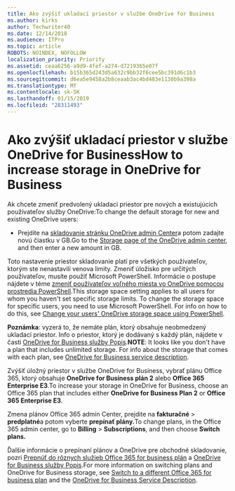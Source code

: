 ```yaml
---
title: Ako zvýšiť ukladací priestor v službe OneDrive for Business
ms.author: kirks
author: Techwriter40
ms.date: 12/14/2018
ms.audience: ITPro
ms.topic: article
ROBOTS: NOINDEX, NOFOLLOW
localization_priority: Priority
ms.assetid: ceaa6256-a9d9-4fef-a274-d7219365e07f
ms.openlocfilehash: b15b365d243d5a632c9bb32f6cee5bc391d6c1b3
ms.sourcegitcommit: d6ea5e9458a2b8ceaab3ac4bd483e1130b9a398a
ms.translationtype: MT
ms.contentlocale: sk-SK
ms.lasthandoff: 01/15/2019
ms.locfileid: "28311493"
---
```

# <a name="how-to-increase-storage-in-onedrive-for-business"></a><span data-ttu-id="66392-102">Ako zvýšiť ukladací priestor v službe OneDrive for Business</span><span class="sxs-lookup"><span data-stu-id="66392-102">How to increase storage in OneDrive for Business</span></span>

<span data-ttu-id="66392-103">Ak chcete zmeniť predvolený ukladací priestor pre nových a existujúcich používateľov služby OneDrive:</span><span class="sxs-lookup"><span data-stu-id="66392-103">To change the default storage for new and existing OneDrive users:</span></span>
  
- <span data-ttu-id="66392-104">Prejdite na [skladovanie stránku OneDrive admin Center](https://admin.onedrive.com/?v=StorageSettings)a potom zadajte novú čiastku v GB.</span><span class="sxs-lookup"><span data-stu-id="66392-104">Go to the [Storage page of the OneDrive admin center](https://admin.onedrive.com/?v=StorageSettings), and then enter a new amount in GB.</span></span>
    
<span data-ttu-id="66392-p101">Toto nastavenie priestor skladovanie platí pre všetkých používateľov, ktorým ste nenastavili venova limity. Zmeniť úložisko pre určitých používateľov, musíte použiť Microsoft PowerShell. Informácie o postupe nájdete v téme [zmeniť používateľov voľného miesta vo OneDrive pomocou prostredia PowerShell](https://go.microsoft.com/fwlink/?linkid=866402).</span><span class="sxs-lookup"><span data-stu-id="66392-p101">This storage space setting applies to all users for whom you haven't set specific storage limits. To change the storage space for specific users, you need to use Microsoft PowerShell. For info on how to do this, see [Change your users' OneDrive storage space using PowerShell](https://go.microsoft.com/fwlink/?linkid=866402).</span></span> 
  
 <span data-ttu-id="66392-p102">**Poznámka**: vyzerá to, že nemáte plán, ktorý obsahuje neobmedzený ukladací priestor. Info o priestor, ktorý je dodávaný s každý plán, nájdete v časti [OneDrive for Business služby Popis](https://go.microsoft.com/fwlink/p/?LinkID=826071).</span><span class="sxs-lookup"><span data-stu-id="66392-p102">**NOTE**: It looks like you don't have a plan that includes unlimited storage. For info about the storage that comes with each plan, see [OneDrive for Business service description](https://go.microsoft.com/fwlink/p/?LinkID=826071).</span></span>
  
<span data-ttu-id="66392-110">Zvýšiť úložný priestor v službe OneDrive for Business, vybrať plánu Office 365, ktorý obsahuje **OneDrive for Business plán 2** alebo **Office 365 Enterprise E3**.</span><span class="sxs-lookup"><span data-stu-id="66392-110">To increase your storage in OneDrive for Business, choose an Office 365 plan that includes either **OneDrive for Business Plan 2** or **Office 365 Enterprise E3**.</span></span> 
  
<span data-ttu-id="66392-111">Zmena plánov Office 365 admin Center, prejdite na **fakturačné** \> **predplatné**a potom vyberte **prepínať plány.**</span><span class="sxs-lookup"><span data-stu-id="66392-111">To change plans, in the Office 365 admin center, go to **Billing** \> **Subscriptions**, and then choose **Switch plans.**</span></span>
  
<span data-ttu-id="66392-112">Ďalšie informácie o prepínaní plánov a OneDrive pre obchodné skladovanie, pozri [Prepnúť do rôznych služieb Office 365 for business plán](https://go.microsoft.com/fwlink/?LinkId=2031117) a [OneDrive for Business služby Popis](https://go.microsoft.com/fwlink/?LinkId-2031122).</span><span class="sxs-lookup"><span data-stu-id="66392-112">For more information on switching plans and OneDrive for Business storage, see [Switch to a different Office 365 for business plan](https://go.microsoft.com/fwlink/?LinkId=2031117) and the [OneDrive for Business Service Description](https://go.microsoft.com/fwlink/?LinkId-2031122).</span></span>
  

